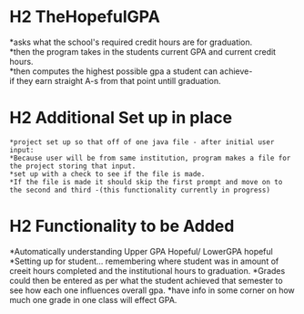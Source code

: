 # H2 TheHopefulGPA  
*asks what the school's required credit hours are for graduation.  
*then the program takes in the students current GPA and current credit hours.  
*then computes the highest possible gpa a student can achieve-  
if they earn straight A-s from that point untill graduation.
 
# H2 Additional Set up in place 
    *project set up so that off of one java file - after initial user input:
    *Because user will be from same institution, program makes a file for the project storing that input.
    *set up with a check to see if the file is made.
    *If the file is made it should skip the first prompt and move on to the second and third -(this functionality currently in progress)
    
# H2 Functionality to be Added
*Automatically understanding Upper GPA Hopeful/ LowerGPA hopeful
*Setting up for student... remembering where student was in amount of creeit hours completed and the institutional hours to graduation.
*Grades could then be entered as per what the student achieved that semester to see how each one influences overall gpa.
*have info in some corner on how much one grade in one class will effect GPA.
